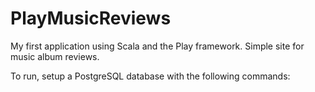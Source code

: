 # PlayMusicReviews
My first application using Scala and the Play framework.  Simple site for music album reviews.

To run, setup a PostgreSQL database with the following commands:
